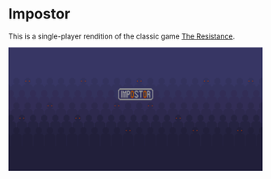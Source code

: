 # Impostor
This is a single-player rendition of the classic game [The Resistance](https://en.wikipedia.org/wiki/The_Resistance_(game)).

![alt text](Assets/Images/featureGraphic.png)

